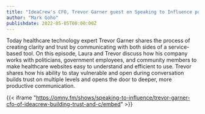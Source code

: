 ```yaml
---
title: "IdeaCrew's CFO, Trevor Garner guest on Speaking to Influence podcast"
author: "Mark Goho"
publishdate: 2022-05-05T00:00:00Z
---
```


Today healthcare technology expert Trevor Garner shares the process of creating clarity and trust by communicating with both sides of a service-based tool. On this episode, Laura and Trevor discuss how his company works with politicians, government employees, and community members to make healthcare websites easy to understand and efficient to use. Trevor shares how his ability to stay vulnerable and open during conversation builds trust on multiple levels and opens the door to deeper, more productive communication.

{{< iframe "https://omny.fm/shows/speaking-to-influence/trevor-garner-cfo-of-ideacrew-building-trust-and-c/embed" >}}
